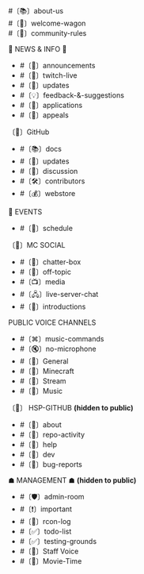 #〔📚〕about-us<br>
#〔🚪〕welcome-wagon<br>
#〔📝〕community-rules

🔔 NEWS & INFO 🔔

- #〔📢〕announcements
- #〔🔴〕twitch-live
- #〔🔄〕updates
- #〔💡〕feedback-&-suggestions
- #〔📝〕applications
- #〔🚫〕appeals

〔🔗〕GitHub

- #〔📚〕docs
- #〔📣〕updates
- #〔💬〕discussion
- #〔🛠〕contributors
- #〔💰〕webstore

📅 EVENTS

- #〔📌〕schedule

〔👥〕MC SOCIAL

- #〔💬〕chatter-box
- #〔💬〕off-topic
- #〔📺〕media
- #〔🖧〕live-server-chat
- #〔🌟〕introductions

PUBLIC VOICE CHANNELS

- #〔⌘〕music-commands
- #〔🔇〕no-microphone
- #〔🎤〕General
- #〔🎤〕Minecraft
- #〔🔴〕Stream
- #〔🎵〕Music

〔📰〕 HSP-GITHUB **(hidden to public)**

- #〔📝〕about
- #〔🔔〕repo-activity
- #〔🙋〕help
- #〔🎨〕dev
- #〔🐛〕bug-reports

☗ MANAGEMENT ☗ **(hidden to public)**

- #〔🛡〕admin-room
- #〔❗〕important
- #〔📖〕rcon-log
- #〔✅〕todo-list
- #〔✅〕testing-grounds
- #〔🎤〕Staff Voice
- #〔🎥〕Movie-Time